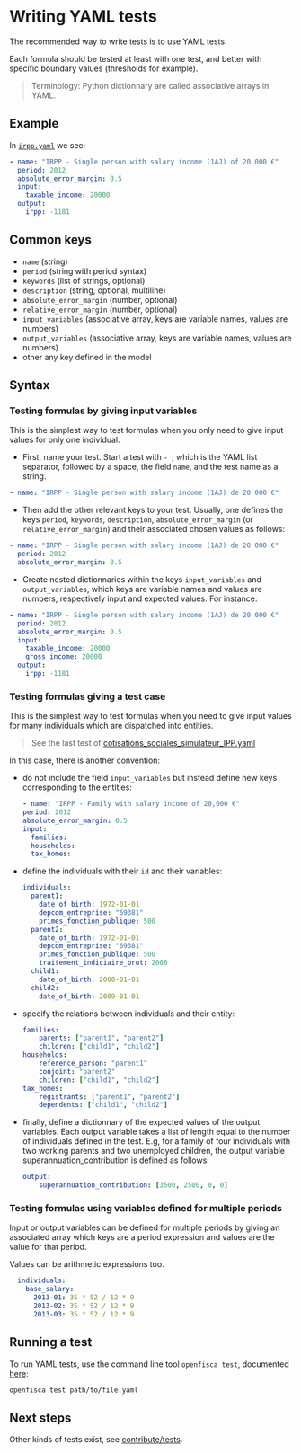 # Writing YAML tests

The recommended way to write tests is to use YAML tests.

Each formula should be tested at least with one test, and better with specific boundary values (thresholds for example).

> Terminology: Python dictionnary are called associative arrays in YAML.

## Example

In [`irpp.yaml`](https://github.com/openfisca/openfisca-france/blob/29.3.7/tests/formulas/irpp.yaml) we see:

```yaml
- name: "IRPP - Single person with salary income (1AJ) of 20 000 €"
  period: 2012
  absolute_error_margin: 0.5
  input:
    taxable_income: 20000
  output:
    irpp: -1181
```

## Common keys

- `name` (string)
- `period` (string with period syntax)
- `keywords`  (list of strings, optional)
- `description` (string, optional, multiline)
- `absolute_error_margin` (number, optional)
- `relative_error_margin` (number, optional)
- `input_variables` (associative array, keys are variable names, values are numbers)
- `output_variables` (associative array, keys are variable names, values are numbers)
- other any key defined in the model

## Syntax

### Testing formulas by giving input variables

This is the simplest way to test formulas when you only need to give input values for only one individual.

- First, name your test. Start a test with `- `, which is the YAML list separator, followed by a space, the field `name`, and the test name as a string.

```yaml
- name: "IRPP - Single person with salary income (1AJ) de 20 000 €"
```

- Then add the other relevant keys to your test. Usually, one defines the keys `period`, `keywords`, `description`, `absolute_error_margin` (or `relative_error_margin`) and their associated chosen values as follows:

```yaml
- name: "IRPP - Single person with salary income (1AJ) de 20 000 €"
  period: 2012
  absolute_error_margin: 0.5
```

- Create nested dictionnaries within the keys `input_variables` and `output_variables`,
which keys are variable names and values are numbers, respectively input and expected values.
For instance:

```yaml
- name: "IRPP - Single person with salary income (1AJ) de 20 000 €"
  period: 2012
  absolute_error_margin: 0.5
  input:
    taxable_income: 20000
    gross_income: 20000
  output:
    irpp: -1181
```


### Testing formulas giving a test case

This is the simplest way to test formulas when you need to give input values for many individuals
which are dispatched into entities.

> See the last test of [cotisations_sociales_simulateur_IPP.yaml](https://github.com/openfisca/openfisca-france/blob/29.3.7/tests/cotisations_sociales_simulateur_IPP.yaml#L244-L303)

In this case, there is another convention:

- do not include the field `input_variables` but instead define new keys corresponding to the entities:

    ```yaml
    - name: "IRPP - Family with salary income of 20,000 €"
    period: 2012
    absolute_error_margin: 0.5
    input:
      families:
      households:
      tax_homes:
    ```

- define the individuals with their `id` and their variables:

    ```yaml
    individuals:
      parent1:
        date_of_birth: 1972-01-01
        depcom_entreprise: "69381"
        primes_fonction_publique: 500
      parent2:
        date_of_birth: 1972-01-01
        depcom_entreprise: "69381"
        primes_fonction_publique: 500
        traitement_indiciaire_brut: 2000
      child1:
        date_of_birth: 2000-01-01
      child2:
        date_of_birth: 2009-01-01
    ```

- specify the relations between individuals and their entity:

    ```yaml
    families:
        parents: ["parent1", "parent2"]
        children: ["child1", "child2"]
    households:
        reference_person: "parent1"
        conjoint: "parent2"
        children: ["child1", "child2"]
    tax_homes:
        registrants: ["parent1", "parent2"]
        dependents: ["child1", "child2"]
    ```

- finally, define a dictionnary of the expected values of the output variables. Each output variable takes a list of length equal to the number of individuals defined in the test. E.g, for a family of four individuals with two working parents and two unemployed children, the output variable superannuation_contribution is defined as follows:

    ```yaml
    output:
        superannuation_contribution: [3500, 2500, 0, 0]
    ```

### Testing formulas using variables defined for multiple periods

Input or output variables can be defined for multiple periods by giving an associated array
which keys are a period expression and values are the value for that period.

Values can be arithmetic expressions too.

```yaml
  individuals:
    base_salary:
      2013-01: 35 * 52 / 12 * 9
      2013-02: 35 * 52 / 12 * 9
      2013-03: 35 * 52 / 12 * 9
```

## Running a test

To run YAML tests, use the command line tool `openfisca test`, documented [here](../../openfisca-python-api/openfisca-run-test.html):

```sh
openfisca test path/to/file.yaml
```

## Next steps

Other kinds of tests exist, see [contribute/tests](../contribute/tests.md).
